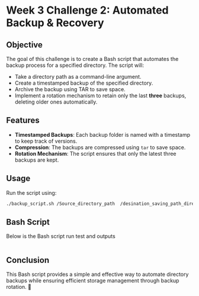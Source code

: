 # Week 3 Challenge 2: Automated Backup & Recovery

## Objective
The goal of this challenge is to create a Bash script that automates the backup process for a specified directory. The script will:
- Take a directory path as a command-line argument.
- Create a timestamped backup of the specified directory.
- Archive the backup using TAR to save space.
- Implement a rotation mechanism to retain only the last **three** backups, deleting older ones automatically.

## Features
- **Timestamped Backups**: Each backup folder is named with a timestamp to keep track of versions.
- **Compression**: The backups are compressed using `tar` to save space.
- **Rotation Mechanism**: The script ensures that only the latest three backups are kept.

## Usage
Run the script using:
```bash
./backup_script.sh /Source_directory_path  /desination_saving_path_directory 
```


## Bash Script
Below is the Bash script run test and outputs

```bash


```





## Conclusion
This Bash script provides a simple and effective way to automate directory backups while ensuring efficient storage management through backup rotation. 🚀